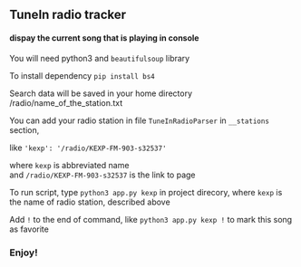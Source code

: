 ## TuneIn radio tracker ##

#### dispay the current song that is playing in console ####


  You will need python3 and `beautifulsoup` library

  To install dependency `pip install bs4`

  Search data will be saved in your home directory
  /radio/name_of_the_station.txt

  You can add your radio station in file `TuneInRadioParser` in `__stations` section,

  like `'kexp': '/radio/KEXP-FM-903-s32537'`

  where `kexp` is abbreviated name  
  and `/radio/KEXP-FM-903-s32537` is the link to page

  To run script, type `python3 app.py kexp` in project direcory, where `kexp` is the
  name of radio station, described above

  Add `!` to the end of command, like
  `python3 app.py kexp !` to mark this song as favorite

### Enjoy! ###

